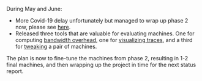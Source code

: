 During May and June:
- More Covid-19 delay unfortunately but managed to wrap up phase 2 now, please
  see
  [here](https://github.com/pylls/padding-machines-for-tor/tree/master/machines/phase2/).
- Released three tools that are valuable for evaluating machines. One for
  computing [bandwidth
  overhead](https://github.com/pylls/padding-machines-for-tor/tree/master/machines/phase2/overhead.py),
  one for [visualizing
  traces](https://github.com/pylls/padding-machines-for-tor/tree/master/machines/phase2/visualize.py),
  and a third for
  [tweaking](https://github.com/pylls/padding-machines-for-tor/tree/master/machines/phase2/tweak.md)
  a pair of machines.

The plan is now to fine-tune the machines from phase 2, resulting in 1-2 final
machines, and then wrapping up the project in time for the next status report.